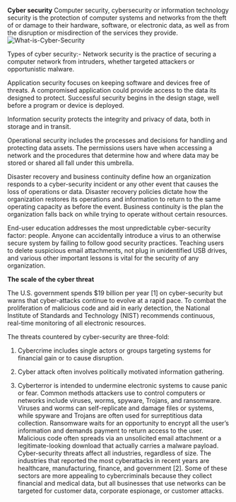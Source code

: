 **Cyber security**
Computer security, cybersecurity or information technology security is the protection of computer systems and networks from the theft of or damage to their hardware, software, or electronic data, as well as from the disruption or misdirection of the services they provide. 
![What-is-Cyber-Security](https://user-images.githubusercontent.com/59701199/73191613-ca449180-414d-11ea-8de1-47b9e772cdb4.jpg)


Types of cyber security:-
Network security is the practice of securing a computer network from intruders, whether targeted attackers or opportunistic malware.


Application security focuses on keeping software and devices free of threats. A compromised application could provide access to the data its designed to protect. Successful security begins in the design stage, well before a program or device is deployed.


Information security protects the integrity and privacy of data, both in storage and in transit.


Operational security includes the processes and decisions for handling and protecting data assets. The permissions users have when accessing a network and the procedures that determine how and where data may be stored or shared all fall under this umbrella.


Disaster recovery and business continuity define how an organization responds to a cyber-security incident or any other event that causes the loss of operations or data. Disaster recovery policies dictate how the organization restores its operations and information to return to the same operating capacity as before the event. Business continuity is the plan the organization falls back on while trying to operate without certain resources.


End-user education addresses the most unpredictable cyber-security factor: people. Anyone can accidentally introduce a virus to an otherwise secure system by failing to follow good security practices. Teaching users to delete suspicious email attachments, not plug in unidentified USB drives, and various other important lessons is vital for the security of any organization.


**The scale of the cyber threat**

The U.S. government spends $19 billion per year [1] on cyber-security but warns that cyber-attacks continue to evolve at a rapid pace. To combat the proliferation of malicious code and aid in early detection, the National Institute of Standards and Technology (NIST) recommends continuous, real-time monitoring of all electronic resources.

The threats countered by cyber-security are three-fold:


1. Cybercrime includes single actors or groups targeting systems for financial gain or to cause disruption.


2. Cyber attack often involves politically motivated information gathering.


3. Cyberterror is intended to undermine electronic systems to cause panic or fear.
Common methods attackers use to control computers or networks include viruses, worms, spyware, Trojans, and ransomware. Viruses and worms can self-replicate and damage files or systems, while spyware and Trojans are often used for surreptitious data collection. Ransomware waits for an opportunity to encrypt all the user’s information and demands payment to return access to the user. Malicious code often spreads via an unsolicited email attachment or a legitimate-looking download that actually carries a malware payload.
Cyber-security threats affect all industries, regardless of size. The industries that reported the most cyberattacks in recent years are healthcare, manufacturing, finance, and government [2]. Some of these sectors are more appealing to cybercriminals because they collect financial and medical data, but all businesses that use networks can be targeted for customer data, corporate espionage, or customer attacks.


